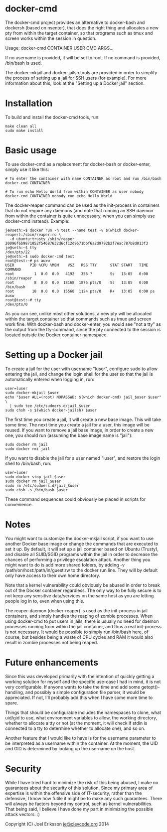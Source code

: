 docker-cmd
==========

The docker-cmd project provides an alternative to docker-bash and
dockersh (based on nsenter), that does the right thing and allocates
a new pty from within the target container, so that programs such as
tmux and screen works within the session in question.

Usage: docker-cmd CONTAINER USER CMD ARGS...

If no username is provided, it will be set to root. If no command
is provided, /bin/bash is used.

The docker-mkjail and docker-jailsh tools are provided in order to
simplify the process of setting up a jail for SSH users (for example).
For more information about this, look at the "Setting up a Docker jail"
section.

Installation
============

To build and install the docker-cmd tools, run:
```
make clean all
sudo make install
```

Basic usage
===========

To use docker-cmd as a replacement for docker-bash or docker-enter,
simply use it like this:
```
# To enter the container with name CONTAINER as root and run /bin/bash
docker-cmd CONTAINER

# To run echo Hello World from within CONTAINER as user nobody
docker-cmd CONTAINER nobody run echo Hello World
```
The docker-reaper command can be used as the init-process in containers
that do not require any daemons (and note that running an SSH daemon from
within the container is quite unnecessary, when you can simply use
docker-cmd instead). Example:
```
je@seth:~$ docker run -h test --name test -v $(which docker-reaper):/sbin/reaper:ro \
  -d ubuntu:trusty /sbin/reaper
20096f6b9871052f54687632d6cf12d9671bbf6a2d9792b2f7eac787b8d013f3
je@seth:~$ tty
/dev/pts/22
je@seth:~$ sudo docker-cmd test
root@test:~# ps auxw
USER       PID %CPU %MEM    VSZ   RSS TTY      STAT START   TIME COMMAND
root         1  0.0  0.0   4192   356 ?        Ss   13:05   0:00 /sbin/reaper
root         8  0.0  0.0  18168  1876 pts/0    Ss   13:05   0:00 /bin/bash
root        18  0.0  0.0  15568  1124 pts/0    R+   13:05   0:00 ps auxw
root@test:~# tty
/dev/pts/0
```
As you can see, unlike most other solutions, a new pty will be allocated
within the target container so that commands such as tmux and screen work
fine. With docker-bash and docker-enter, you would see "not a tty" as the
output from the tty-command, since the pty connected to the session is
located outside the Docker container namespace.

Setting up a Docker jail
========================

To create a jail for the user with username "luser", configure sudo to
allow entering the jail, and change the login shell for the user so that
the jail is automatically entered when logging in, run:
```
user=luser
sudo docker-mkjail $user
echo "$user ALL=(root) NOPASSWD: $(which docker-cmd) jail_$user $user" \
  | sudo tee /etc/sudoers.d/jail_$user
sudo chsh -s $(which docker-jailsh) $user
```
The first time you create a jail, it will create a new base image. This will
take some time. The next time you create a jail for a user, this image will
be reused. If you want to remove a jail base image, in order to create a new
one, you should run (assuming the base image name is "jail"):
```
sudo docker rm jail
sudo docker rmi jail
```
If you want to disable the jail for a user named "luser", and restore the login shell to /bin/bash, run:
```
user=luser
sudo docker stop jail_$user
sudo docker rm jail_$user
sudo rm /etc/sudoers.d/jail_$user
sudo chsh -s /bin/bash $user
```

These command sequences could obviously be placed in scripts for convenience.

Notes
=====

You might want to customize the docker-mkjail script, if you want to
use another Docker base image or change the commands that are executed
to set it up. By default, it will set up a jail container based on
Ubuntu (Trusty), and disable all SUID/SGID programs within the jail in
order to decrease the chances of performing a privilege escalation
attack. Another thing you might want to do is add more shared folders,
by adding -v /path/on/host:/path/in/guest:rw to the docker run line.
They will by default only have access to their own home directory.

Note that a kernel vulnerability could obviously be abused in order to
break out of the Docker container regardless. The only way to be fully
secure is to not keep any sensitive data/services on the same host as
you are letting people log in to, even when using this.

The reaper-daemon (docker-reaper) is used as the init-process in jail
containers, and simply handles the reaping of zombie processes. When
using docker-cmd to put users in jails, there is usually no need for
daemon processes running from within the jail container, and thus a
real init-process is not necessary. It would be possible to simply run
/bin/bash here, of course, but besides being a waste of CPU cycles and
RAM it would also result in zombie processes not being reaped.

Future enhancements
===================

Since this was developed primarily with the intention of quickly getting
a working solution for myself and the specific use-case I had in mind,
it is not very configurable. If anyone wants to take the time and add
some getopt()-handling, and possibly a simple configuration file parser,
it would be appreciated. If not, I'll probably add this when I have some
more time to spare.

Things that should be configurable includes the namespaces to clone, what
uid/gid to use, what environment variables to allow, the working directory,
whether to allocate a tty or not (at the moment, it will check if stdin is
connected to a tty to determine whether to allocate one), and so on.

Another feature that I would like to have is for the username parameter
to be interpreted as a username within the container. At the moment, the
UID and GID is determined by looking up the username on the host.

Security
========

While I have tried hard to minimize the risk of this being abused, I make
no guarantees about the security of this solution. Since my primary area of
expertise is within the offensive side of IT-security, rather than the
defensive, I know how futile it might be to make any such guarantees.
There will always be factors beyond my control, such as kernel vulnerabilities.
That being said, I believe I have done my part in minimizing the possible
attack vectors. :)

Copyright (C) Joel Eriksson <je@clevcode.org> 2014
